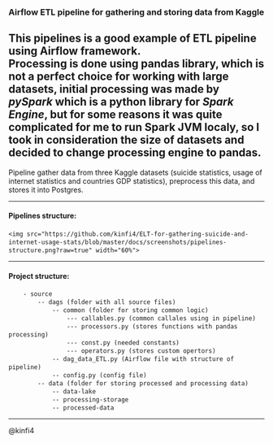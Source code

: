 ### Airflow ETL pipeline for gathering and storing data from Kaggle   

This pipelines is a good example of ETL pipeline using Airflow framework.  
Processing is done using pandas library, which is not a perfect choice for working with large datasets,
initial processing was made by *pySpark* which is a python library for *Spark Engine*, but for some reasons it was 
quite complicated for me to run Spark JVM localy, so I took in consideration the size of datasets and decided to change processing engine to 
pandas.
-----------------------------------

Pipeline gather data from three Kaggle datasets (suicide statistics, usage of internet statistics and countries GDP statistics), preprocess this data, 
and stores it into Postgres.

----------------------------------

#### Pipelines structure:

    <img src="https://github.com/kinfi4/ELT-for-gathering-suicide-and-internet-usage-stats/blob/master/docs/screenshots/pipelines-structure.png?raw=true" width="60%">



-------------------------------------
#### Project structure:
        - source
            -- dags (folder with all source files)
                -- common (folder for storing common logic)
                    --- callables.py (common callales using in pipeline)
                    --- processors.py (stores functions with pandas processing)
                    --- const.py (needed constants)
                    --- operators.py (stores custom opertors)
                -- dag_data_ETL.py (Airflow file with structure of pipeline)
                -- config.py (config file)
            -- data (folder for storing processed and processing data)
                -- data-lake
                -- processing-storage
                -- processed-data

-----------------------------------------------
@kinfi4
